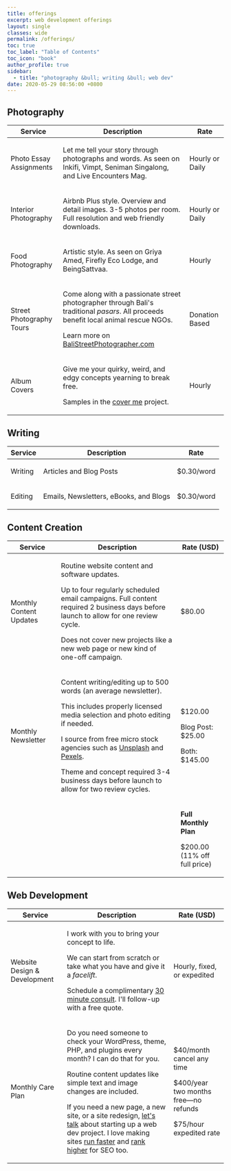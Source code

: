 ```yaml
---
title: offerings
excerpt: web development offerings
layout: single
classes: wide
permalink: /offerings/
toc: true
toc_label: "Table of Contents"
toc_icon: "book"
author_profile: true
sidebar:
  - title: "photography &bull; writing &bull; web dev"
date: 2020-05-29 08:56:00 +0800
---
```


## Photography

<table>
<thead>
  <tr>
    <th>Service</th>
    <th>Description</th>
    <th>Rate</th>
  </tr>
</thead>
<tbody>
  <tr>
    <td>Photo Essay Assignments</td>
    <td>
        <p>Let me tell your story through photographs and words. As seen on Inkifi, Vimpt, Seniman Singalong, and Live Encounters Mag.</p>
    </td>
    <td>
        <p>Hourly or Daily</p>
    </td>
  </tr>
  <tr>
    <td>Interior Photography</td>
    <td>
        <p>Airbnb Plus style. Overview and detail images. 3-5 photos per room. Full resolution and web friendly downloads.</p>
    </td>
    <td>
        <p>Hourly or Daily</p>
    </td>
  </tr>
  <tr>
    <td>Food Photography</td>
    <td>
        <p>Artistic style. As seen on Griya Amed, Firefly Eco Lodge, and BeingSattvaa.</p>
    </td>
    <td>
        <p>Hourly</p>
    </td>
  </tr>
  <tr>
    <td>Street Photography Tours</td>
    <td>
        <p>Come along with a passionate street photographer through Bali's traditional <em>pasars</em>. All proceeds benefit local animal rescue NGOs.</p>
        <p>Learn more on <a href="https://balistreetphotographer.com">BaliStreetPhotographer.com</a></p>
    </td>
    <td>
        <p>Donation Based</p>
    </td>
  </tr>
  <tr>
    <td>Album Covers</td>
    <td>
        <p>Give me your quirky, weird, and edgy concepts yearning to break free.</p>
        <p>Samples in the <a href="/cover-me/">cover me</a> project.</p>
    </td>
    <td>
        <p>Hourly</p>
    </td>
  </tr>
</tbody>
</table>

## Writing

<table>
<thead>
  <tr>
    <th>Service</th>
    <th>Description</th>
    <th>Rate</th>
  </tr>
</thead>
<tbody>
  <tr>
    <td>Writing</td>
    <td>
        <p>Articles and Blog Posts</p>
    </td>
    <td>
        <p>$0.30/word</p>
    </td>
  </tr>
  <tr>
    <td>Editing</td>
    <td>
        <p>Emails, Newsletters, eBooks, and Blogs</p>
    </td>
    <td>
        <p>$0.30/word</p>
    </td>
  </tr>
</tbody>
</table>

## Content Creation

<table>
<thead>
  <tr>
    <th>Service</th>
    <th>Description</th>
    <th>Rate (USD)</th>
  </tr>
</thead>
<tbody>
  <tr>
    <td>Monthly Content Updates</td>
    <td>
        <p>Routine website content and software updates.</p>
        <p>Up to four regularly scheduled email campaigns. Full content required 2 business days before launch to allow for one review cycle.</p>
        <p>Does not cover new projects like a new web page or new kind of one-off campaign.</p>
    </td>
    <td>
        <p>$80.00</p>
    </td>
  </tr>
  <tr>
    <td>Monthly Newsletter</td>
    <td>
        <p>Content writing/editing up to 500 words (an average newsletter).</p>
        <p>This includes properly licensed media selection and photo editing if needed.</p>
        <p>I source from free micro stock agencies such as <a href="https://unsplash.com/">Unsplash</a> and <a href="https://www.pexels.com/">Pexels</a>.</p>
        <p>Theme and concept required 3-4 business days before launch to allow for two review cycles.</p>
    </td>
    <td>
        <p>$120.00</p>
        <p>Blog Post: $25.00</p>
        <p>Both: $145.00</p>
    </td>
  </tr>
  <tr>
    <td></td>
    <td></td>
    <td>
        <p><strong>Full Monthly Plan</strong></p> 
        <p>$200.00 (11% off full price)</p>
    </td>
  </tr>
</tbody>
</table>

## Web Development

<table>
<thead>
  <tr>
    <th>Service</th>
    <th>Description</th>
    <th>Rate (USD)</th>
  </tr>
</thead>
<tbody>
  <tr>
    <td>Website Design &amp; Development</td>
    <td>
        <p>I work with you to bring your concept to life.</p>
        <p>We can start from scratch or take what you have and give it a <em>facelift</em>.</p>
        <p>Schedule a complimentary <a href="https://calendly.com/mark-l-chaves/30min/" rel="noopener noreferrer">30 minute consult</a>. I'll follow-up with a free quote.</p>
    </td>
    <td>
        <p>Hourly, fixed, or expedited</p>
    </td>
  </tr>
  <tr>
    <td>Monthly Care Plan</td>
    <td>
        <p>Do you need someone to check your WordPress, theme, PHP, and plugins every month? I can do that for you. </p>
        <p>Routine content updates like simple text and image changes are included. </p>
        <p>If you need a new page, a new site, or a site redesign, <a href="https://calendly.com/mark-l-chaves/30min/" rel="noopener noreferrer">let's talk</a> about starting up a web dev project. I love making sites <a href="https://www.quora.com/I-use-theme-Avada-to-launch-my-website-but-it-is-very-slow-How-do-I-improve-the-speed">run faster</a> and <a href="https://medium.com/@marklchaves/how-to-sprinkle-your-content-with-keywords-a-seo-primer-81e840d5195d">rank higher</a> for SEO too.</p>
    </td>
    <td>
        <p>$40/month cancel any time</p>
        <p>$400/year two months free&mdash;no refunds</p>
        <p>$75/hour expedited rate</p>
    </td>
  </tr>
</tbody>
</table>

